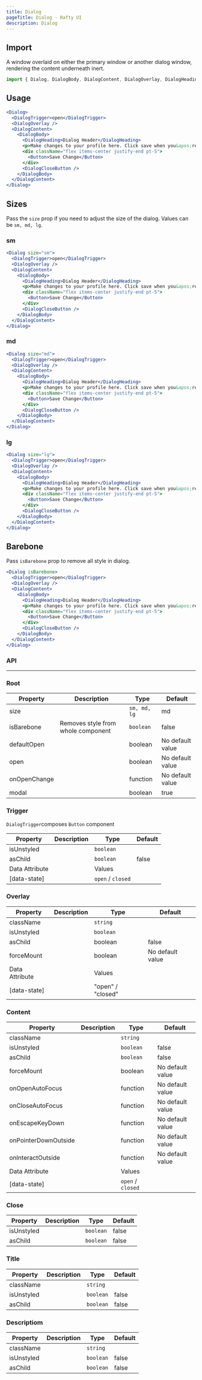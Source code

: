 ```yaml
---
title: Dialog
pageTitle: Dialog - Rafty UI
description: Dialog
---
```


## Import

A window overlaid on either the primary window or another dialog window, rendering the content underneath inert.

```jsx
import { Dialog, DialogBody, DialogContent, DialogOverlay, DialogHeading, DialogTrigger, DialogCloseButton } from "@rafty/ui";
```

## Usage

```jsx
<Dialog>
  <DialogTrigger>open</DialogTrigger>
  <DialogOverlay />
  <DialogContent>
    <DialogBody>
      <DialogHeading>Dialog Header</DialogHeading>
      <p>Make changes to your profile here. Click save when you&apos;re done.</p>
      <div className="flex items-center justify-end pt-5">
        <Button>Save Change</Button>
      </div>
      <DialogCloseButton />
    </DialogBody>
  </DialogContent>
</Dialog>
```

## Sizes

Pass the `size` prop if you need to adjust the size of the dialog. Values can be `sm, md, lg`.

### sm

```jsx
<Dialog size="sm">
  <DialogTrigger>open</DialogTrigger>
  <DialogOverlay />
  <DialogContent>
    <DialogBody>
      <DialogHeading>Dialog Header</DialogHeading>
      <p>Make changes to your profile here. Click save when you&apos;re done.</p>
      <div className="flex items-center justify-end pt-5">
        <Button>Save Change</Button>
      </div>
      <DialogCloseButton />
    </DialogBody>
  </DialogContent>
</Dialog>
```

### md

```jsx
<Dialog size="md">
  <DialogTrigger>open</DialogTrigger>
  <DialogOverlay />
  <DialogContent>
    <DialogBody>
      <DialogHeading>Dialog Header</DialogHeading>
      <p>Make changes to your profile here. Click save when you&apos;re done.</p>
      <div className="flex items-center justify-end pt-5">
        <Button>Save Change</Button>
      </div>
      <DialogCloseButton />
    </DialogBody>
  </DialogContent>
</Dialog>
```

### lg

```jsx
<Dialog size="lg">
  <DialogTrigger>open</DialogTrigger>
  <DialogOverlay />
  <DialogContent>
    <DialogBody>
      <DialogHeading>Dialog Header</DialogHeading>
      <p>Make changes to your profile here. Click save when you&apos;re done.</p>
      <div className="flex items-center justify-end pt-5">
        <Button>Save Change</Button>
      </div>
      <DialogCloseButton />
    </DialogBody>
  </DialogContent>
</Dialog>
```

## Barebone

Pass `isBarebone` prop to remove all style in dialog.

```jsx
<Dialog isBarebone>
  <DialogTrigger>open</DialogTrigger>
  <DialogOverlay />
  <DialogContent>
    <DialogBody>
      <DialogHeading>Dialog Header</DialogHeading>
      <p>Make changes to your profile here. Click save when you&apos;re done.</p>
      <div className="flex items-center justify-end pt-5">
        <Button>Save Change</Button>
      </div>
      <DialogCloseButton />
    </DialogBody>
  </DialogContent>
</Dialog>
```

### API

---

### Root

| Property     | Description                        | Type         | Default          |
| ------------ | ---------------------------------- | ------------ | ---------------- |
| size         |                                    | `sm, md, lg` | md               |
| isBarebone   | Removes style from whole component | `boolean`    | false            |
| defaultOpen  |                                    | boolean      | No default value |
| open         |                                    | boolean      | No default value |
| onOpenChange |                                    | function     | No default value |
| modal        |                                    | boolean      | true             |

### Trigger

`DialogTrigger`composes `Button` component

| Property       | Description | Type              | Default |
| -------------- | ----------- | ----------------- | ------- |
| isUnstyled     |             | `boolean`         |         |
| asChild        |             | `boolean`         | false   |
| Data Attribute |             | Values            |         |
| [data-state]   |             | `open` / `closed` |         |

### Overlay

| Property       | Description | Type              | Default          |
| -------------- | ----------- | ----------------- | ---------------- |
| className      |             | `string`          |                  |
| isUnstyled     |             | `boolean`         |                  |
| asChild        |             | boolean           | false            |
| forceMount     |             | boolean           | No default value |
| Data Attribute |             | Values            |                  |
| [data-state]   |             | "open" / "closed" |                  |

### Content

| Property             | Description | Type              | Default          |
| -------------------- | ----------- | ----------------- | ---------------- |
| className            |             | `string`          |                  |
| isUnstyled           |             | `boolean`         | false            |
| asChild              |             | `boolean`         | false            |
| forceMount           |             | boolean           | No default value |
| onOpenAutoFocus      |             | function          | No default value |
| onCloseAutoFocus     |             | function          | No default value |
| onEscapeKeyDown      |             | function          | No default value |
| onPointerDownOutside |             | function          | No default value |
| onInteractOutside    |             | function          | No default value |
| Data Attribute       |             | Values            |                  |
| [data-state]         |             | `open` / `closed` |                  |

### Close

| Property   | Description | Type      | Default |
| ---------- | ----------- | --------- | ------- |
| isUnstyled |             | `boolean` | false   |
| asChild    |             | `boolean` | false   |

### Title

| Property   | Description | Type      | Default |
| ---------- | ----------- | --------- | ------- |
| className  |             | `string`  |         |
| isUnstyled |             | `boolean` | false   |
| asChild    |             | `boolean` | false   |

### Descriptiom

| Property   | Description | Type      | Default |
| ---------- | ----------- | --------- | ------- |
| className  |             | `string`  |         |
| isUnstyled |             | `boolean` | false   |
| asChild    |             | `boolean` | false   |
